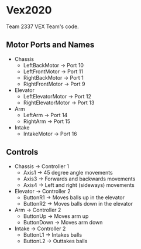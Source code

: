 # Vex2020
Team 2337 VEX Team's code.
## Motor Ports and Names
- Chassis
    - LeftBackMotor -> Port 10
    - LeftFrontMotor -> Port 11
    - RightBackMotor -> Port 1
    - RightFrontMotor -> Port 9
- Elevator
    - LeftElevatorMotor -> Port 12
    - RightElevatorMotor -> Port 13
- Arm
    - LeftArm -> Port 14
    - RightArm -> Port 15
- Intake
    - IntakeMotor -> Port 16
## Controls
- Chassis -> Controller 1
    - Axis1 -> 45 degree angle movements
    - Axis3 -> Forwards and backwards movements
    - Axis4 -> Left and right (sideways) movements
- Elevator -> Controller 2
    - ButtonR1 -> Moves balls up in the elevator
    - ButtonR2 -> Moves balls down in the elevator
- Arm -> Controller 2
    - ButtonUp -> Moves arm up
    - ButtonDown -> Moves arm down
- Intake -> Controller 2
    - ButtonL1 -> Intakes balls
    - ButtonL2 -> Outtakes balls

